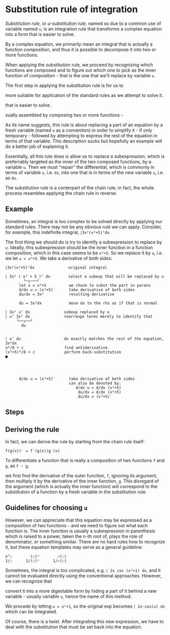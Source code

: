 # Substitution rule of integration

*Substitution rule*, or *u-substitution rule*, named so due to a common use of variable named `u`, is an integration rule that transforms a complex equation into a form that is easier to solve.

By a complex equation, we primarily mean an integral that is actually a function composition, and thus it is possible to decompose it into two or more functions.

When applying the substitution rule, we proceed by recognizing which functions are composed and to figure out which one to pick as the inner function of composition - that is the one that we'll replace by variable `u`.

The first step in applying the substitution rule is for us to 



more suitable for application of the standard rules as we attempt to solve it.


that is easier to solve. 

sually assembled by composing two or more functions - 

As its name suggests, this rule is about replacing a part of an equation by a fresh variable (named `u` as a convention) in order to simplify it - if only temporary - followed by attempting to express the rest of the equation in terms of that variable. This description sucks but hopefully an example will do a better job of explaining it.

Essentially, all this rule does is allow us to replace a subexpression, which is preferrably targeted as the inner of the two composed functions, by a variable `u`. Then we must "repair" the differential, which is commonly in terms of variable `x`, i.e. `dx`, into one that is in terms of the new variable `u`, i.e. as `du`.

The substitution rule is a conterpart of the chain rule; in fact, the whole process resambles applying the chain rule in reverse.

## Example

Sometimes, an integral is too complex to be solved directly by applying our standard rules. There may not be any obvious rule we can apply. Consider, for example, this indefinite integral, `⎰3x²(x³+5)⁷dx`.

The first thing we should do is try to identify a subexpression to replace by `u`. Ideally, this subexpression should be the inner function in a function composition, which in this case seems to be `x³+5`. So we replace it by `u`, i.e. we let `u = x³+5`. We take a derivative of both sides:

```
⎰3x²(x³+5)⁷dx               original integral

⎰ 3x² ( x³ + 5 )⁷ dx        select a subexp that will be replaced by u
        └─┬───┘
      let u = x³+5          we chose to subst the part in parens
      d/dx u = (x³+5)′      take derivative of both sides
      du/dx = 3x²           resulting derivative

      du = 3x²dx            move dx to the rhs as if that is normal

⎰ 3x² u⁷ dx               subexp replaced by u
⎰ u⁷ 3x² dx               rearrange terms merely to identify that
     └──┬──┘
       du


⎰ u⁷ du                   du exactly matches the rest of the equation, 3x²dx
u⁸/8 + c                  find antiderivative
(x³+5)⁸/8 + c             perform back-substitution
■




      d/dx u = (x³+5)′      take derivative of both sides
                            can also be denoted by:
                               d/dx u = d/dx (x³+5)
                                du/dx = d/dx (x³+5)
                                du/dx = (x³+5)′
```




## Steps

## Deriving the rule

In fact, we can derive the rule by starting from the chain rule itself:

    f(g(x))′ = f′(g(x))g′(x)

To differentiate a function that is really a composition of two functions `f` and `g`, as `f ∘ g`;

 we first find the derivative of the outer function, `f`, ignoring its argument, then multiply it by the derivative of the inner function, `g`. This disregard of the argument (which is actually the inner function) will correspond to the substitution of a function by a fresh variable in the substitution rule.




## Guidelines for choosing `u`

However, we can appreciate that this equation may be expressed as a composition of two functions - and we need to figure out what each function is. The inner function is usually a subexpression in parenthesis which is raised to a power, taken the n-th root of, plays the role of denominator, or something similar. There are no hard rules how to recognize it, but these equation templates may serve as a general guideline:

```
e^◌        (◌)ⁿ        ✓(◌)
1/◌      1/(◌)ⁿ      1/✓(◌)
```




Sometimes, the integral is too complicated, e.g. `⎰ 2x cos (x²+1) dx`, and it cannot be evaluated directly using the conventional approaches. However, we can recognize that 

convert it into a more digestable form by hiding a part of it behind a new variable - usually variable `u`, hence the name of this method. 

We procede by letting `u = x²+1`, so the original exp becomes `⎰ 2x⋅cos(u) dx` which can be integrated.

Of course, there is a twist. After integrating this new expression, we have to deal with the substitution that must be set back into the equation.
